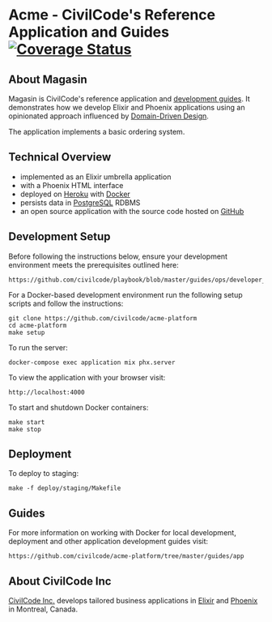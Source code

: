 # Acme - CivilCode's Reference Application and Guides [![Coverage Status](https://coveralls.io/repos/github/civilcode/acme-platform/badge.svg?branch=master)](https://coveralls.io/github/civilcode/acme-platform?branch=master)

## About Magasin

Magasin is CivilCode's reference application and [development guides](./guides). It demonstrates
how we develop Elixir and Phoenix applications using an opinionated approach influenced by
[Domain-Driven Design](https://en.wikipedia.org/wiki/Domain-driven_design).

The application implements a basic ordering system.

## Technical Overview

* implemented as an Elixir umbrella application
* with a Phoenix HTML interface
* deployed on [Heroku](https://acme-platform.herokuapp.com) with [Docker](https://www.docker.com)
* persists data in [PostgreSQL](https://www.postgresql.org) RDBMS
* an open source application with the source code hosted on [GitHub](https://github.com/civilcode/acme-platform)

## Development Setup

Before following the instructions below, ensure your development environment meets the prerequisites
outlined here:

    https://github.com/civilcode/playbook/blob/master/guides/ops/developer_setup.md

For a Docker-based development environment run the following setup scripts and follow
the instructions:

    git clone https://github.com/civilcode/acme-platform
    cd acme-platform
    make setup

To run the server:

    docker-compose exec application mix phx.server

To view the application with your browser visit:

    http://localhost:4000

To start and shutdown Docker containers:

    make start
    make stop

## Deployment

To deploy to staging:

    make -f deploy/staging/Makefile

## Guides

For more information on working with Docker for local development, deployment and other
application development guides visit:

    https://github.com/civilcode/acme-platform/tree/master/guides/app

## About CivilCode Inc

[CivilCode Inc.](http://www.civilcode.io) develops tailored business applications in [Elixir](http://elixir-lang.org/) and [Phoenix](http://www.phoenixframework.org/)
in Montreal, Canada.
